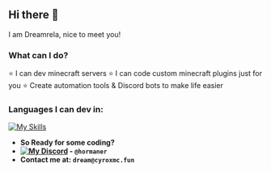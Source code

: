 ## Hi there 👋
I am Dreamrela, nice to meet you!

### What can I do?
⭐ I can dev minecraft servers
⭐ I can code custom minecraft plugins just for you
⭐ Create automation tools & Discord bots to make life easier

### Languages I can dev in:
[![My Skills](https://skillicons.dev/icons?i=js,html,css,java,python,maven)](https://skillicons.dev)

- **So Ready for some coding?**
- **[![My Discord](https://skillicons.dev/icons?i=discord)](https://skillicons.dev) - `@hormaner`**
- **Contact me at: `dream@cyroxmc.fun`**
